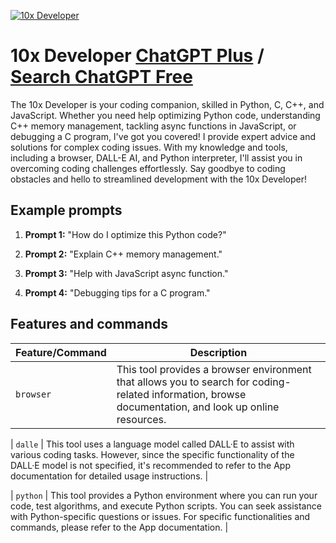 
[![10x Developer](https://files.oaiusercontent.com/file-INMfYSyQpxk3MbJohMBg24V7?se=2123-10-18T20%3A46%3A04Z&sp=r&sv=2021-08-06&sr=b&rscc=max-age%3D31536000%2C%20immutable&rscd=attachment%3B%20filename%3D3da5134a-e351-4c15-aa46-3fca8a81fdae.webp&sig=IThiv5Fo9QwtKTPc8V/iOWKfbPyHqGMp2fu24j/SNO8%3D)](https://chat.openai.com/g/g-I3r9uc9pX-10x-developer)

# 10x Developer [ChatGPT Plus](https://chat.openai.com/g/g-I3r9uc9pX-10x-developer) / [Search ChatGPT Free](https://gptcall.net/index.html#/?search=10x%20Developer)

The 10x Developer is your coding companion, skilled in Python, C, C++, and JavaScript. Whether you need help optimizing Python code, understanding C++ memory management, tackling async functions in JavaScript, or debugging a C program, I've got you covered! I provide expert advice and solutions for complex coding issues. With my knowledge and tools, including a browser, DALL-E AI, and Python interpreter, I'll assist you in overcoming coding challenges effortlessly. Say goodbye to coding obstacles and hello to streamlined development with the 10x Developer!

## Example prompts

1. **Prompt 1:** "How do I optimize this Python code?"

2. **Prompt 2:** "Explain C++ memory management."

3. **Prompt 3:** "Help with JavaScript async function."

4. **Prompt 4:** "Debugging tips for a C program."


## Features and commands

| Feature/Command | Description |
| --- | --- |
| `browser` | This tool provides a browser environment that allows you to search for coding-related information, browse documentation, and look up online resources. |

| `dalle` | This tool uses a language model called DALL·E to assist with various coding tasks. However, since the specific functionality of the DALL·E model is not specified, it's recommended to refer to the App documentation for detailed usage instructions. |

| `python` | This tool provides a Python environment where you can run your code, test algorithms, and execute Python scripts. You can seek assistance with Python-specific questions or issues. For specific functionalities and commands, please refer to the App documentation. |


